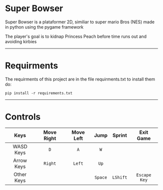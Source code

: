 # Super Bowser
 Super Bowser is a plataformer 2D, similiar to super mario Bros (NES) made in python using the pygame framework

 The player's goal is to kidnap Princess Peach before time runs out and avoiding kirbies
 <hr>
 
 # Requirments
  The requirments of this project are in the file requirments.txt to install them do:
  ```
  pip install -r requirements.txt
  ```
 <hr>
 
  # Controls
 |Keys         |Move Right| Move Left|  Jump   | Sprint | Exit Game   |
 |:-----------:|:--------:|:--------:|:-------:|:------:|:-----------:|
 | WASD Keys   |   `D`    |   `A`    |   `W`   |        |             |
 | Arrow Keys  | `Right`  |  `Left`  |   `Up`  |        |             |
 | Other Keys  |          |          | `Space` |`LShift`| `Escape Key`|
